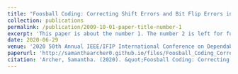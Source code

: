 ```yaml
---
title: "Foosball Coding: Correcting Shift Errors and Bit Flip Errors in 3D Racetrack Memory"
collection: publications
permalink: /publication/2009-10-01-paper-title-number-1
excerpt: 'This paper is about the number 1. The number 2 is left for future work.'
date: 2020-06-29
venue: '2020 50th Annual IEEE/IFIP International Conference on Dependable Systems and Networks (DSN)'
paperurl: 'http://samanthaarcher0.github.io/files/Foosball_Coding_Correcting_Shift_Errors_and_Bit_Flip_Errors_in_3D_Racetrack_Memory.pdf'
citation: 'Archer, Samantha. (2020). &quot;Foosball Coding: Correcting Shift Errors and Bit Flip Errors in 3D Racetrack Memory.&quot; <i>Dependable Systems and Networks (DSN)</i>. 1(1).'
---
```

